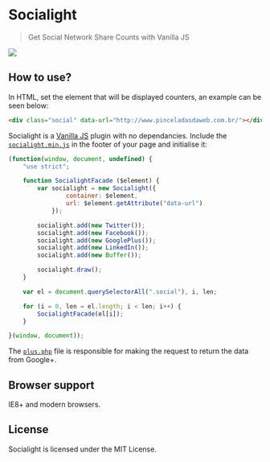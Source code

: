 # Socialight
> Get Social Network Share Counts with Vanilla JS

![](https://raw.github.com/pinceladasdaweb/Socialight/master/screenshot.png)

## How to use?
In HTML, set the element that will be displayed counters, an example can be seen below:

```html
<div class="social" data-url="http://www.pinceladasdaweb.com.br/"></div>
```
Socialight is a [Vanilla JS](http://vanilla-js.com/) plugin with no dependancies. Include the [`socialight.min.js`](build/socialight.min.js) in the footer of your page and initialise it:

```javascript
(function(window, document, undefined) {
    "use strict";

    function SocialightFacade ($element) {
        var socialight = new Socialight({
                container: $element,
                url: $element.getAttribute("data-url")
            });

        socialight.add(new Twitter());
        socialight.add(new Facebook());
        socialight.add(new GooglePlus());
        socialight.add(new LinkedIn());
        socialight.add(new Buffer());

        socialight.draw();
    }

    var el = document.querySelectorAll(".social"), i, len;

    for (i = 0, len = el.length; i < len; i++) {
        SocialightFacade(el[i]);
    }

}(window, document));
```
The [`plus.php`](plus.php) file is responsible for making the request to return the data from Google+.

## Browser support
IE8+ and modern browsers.

## License
Socialight is licensed under the MIT License.

